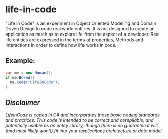 # life-in-code
"Life in Code" is an experiment in Object Oriented Modeling and Domain Driven Design to code real world entities. It is not designed to create an application as much as to explore life from the aspect of a developer. Real life entities are expressed in the terms of properties, Methods and Interactions in order to define how life works in code. 

## Example:

```C#
var me = new Human();
if(me.Bored){
  me.Code("LifeInCode");
}
```
## *Disclaimer*
*LifeInCode is coded in C# and incorporates those basic coding standards and practices. This code is intended to be correct and compilable, and potentially usable as an entity library, though there is no guarantee it will (and most likely won't) fit into your applicaitons architecture or data model.*

